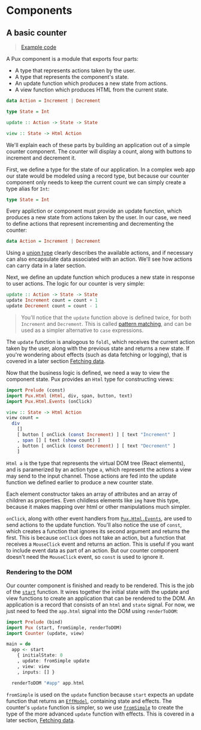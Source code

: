 # Components

## A basic counter

> [Example code](https://github.com/alexmingoia/purescript-pux/tree/master/examples/basic-counter/)

A Pux component is a module that exports four parts:

- A type that represents actions taken by the user.
- A type that represents the component's state.
- An update function which produces a new state from actions.
- A view function which produces HTML from the current state.

```purescript
data Action = Increment | Decrement

type State = Int

update :: Action -> State -> State

view :: State -> Html Action
```

We'll explain each of these parts by building an application out of a simple
counter component. The counter will display a count, along with buttons to
increment and decrement it.

First, we define a type for the state of our application.
In a complex web app our state would be modeled using a record type, but
because our counter component only needs to keep the current count we can
simply create a type alias for `Int`:

```purescript
type State = Int
```

Every appliction or component must provide an update function, which produces a
new state from actions taken by the user. In our case, we need to define
actions that represent incrementing and decrementing the counter:

```purescript
data Action = Increment | Decrement
```

Using a
[union type](https://leanpub.com/purescript/read#leanpub-auto-algebraic-data-types)
clearly describes the available actions, and if necessary can also encapsulate
data associated with an action. We'll see how actions can carry data in a later
section.

Next, we define an update function which produces a new state in response to
user actions. The logic for our counter is very simple:

```purescript
update :: Action -> State -> State
update Increment count = count + 1
update Decrement count = count - 1
```

> You'll notice that the `update` function above is defined twice, for both
> `Increment` and `Decrement`. This is called
> [pattern matching](https://leanpub.com/purescript/read#leanpub-auto-pattern-matching),
> and can be used as a simpler alternative to `case` expressions.

The `update` function is analogous to `foldl`, which receives the current
action taken by the user, along with the previous state and returns a new
state. If you're wondering about effects (such as data fetching or logging),
that is covered in a later section [Fetching data](/fetching-data.html).

Now that the business logic is defined, we need a way to view the component
state. Pux provides an `Html` type for constructing views:

```purescript
import Prelude (const)
import Pux.Html (Html, div, span, button, text)
import Pux.Html.Events (onClick)

view :: State -> Html Action
view count =
  div
    []
    [ button [ onClick (const Increment) ] [ text "Increment" ]
    , span [] [ text (show count) ]
    , button [ onClick (const Decrement) ] [ text "Decrement" ]
    ]
```

`Html a` is the type that represents the virtual DOM tree (React elements), and
is paramerized by an action type `a`, which represent the actions a view may
send to the input channel. Those actions are fed into the update function we
defined earlier to produce a new counter state.

Each element constructor takes an array of attributes and an array of children
as properties. Even childless elements like `img` have this type, because it
makes mapping over html or other manipulations much simpler.

`onClick`, along with other event handlers from
[`Pux.Html.Events`](/API/Pux/Html/Events.html), are used to send actions
to the update function. You'll also notice the use of `const`, which creates
a function that ignores its second argument and returns the first. This is
because `onClick` does not take an action, but a function that receives a
`MouseClick` event and returns an action. This is useful if you want to
include event data as part of an action. But our counter component doesn't
need the `MouseClick` event, so `const` is used to ignore it.

### Rendering to the DOM

Our counter component is finished and ready to be rendered. This is the job of
the [`start`](/API/Pux.html#start) function. It wires together the initial state
with the update and view functions to create an application that can be
rendered to the DOM. An application is a record that consists of an `html` and
`state` signal. For now, we just need to feed the `app.html` signal into the
DOM using `renderToDOM`:

```purescript
import Prelude (bind)
import Pux (start, fromSimple, renderToDOM)
import Counter (update, view)

main = do
  app <- start
    { initialState: 0
    , update: fromSimple update
    , view: view
    , inputs: [] }

  renderToDOM "#app" app.html
```

`fromSimple` is used on the `update` function because `start` expects an update
function that returns an [`EffModel`](/API/Pux.html#effmodel), containing state
and effects.  The counter's `update` function is simpler, so we use
[`fromSimple`](/API/Pux.html#fromsimple) to create the type of the more
advanced `update` function with effects. This is covered in a later section,
[Fetching data](/fetching-data.html).
